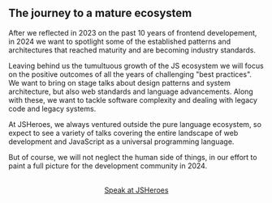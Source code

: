 ## The journey to a mature ecosystem

After we reflected in 2023 on the past 10 years of frontend developement, in 2024 we want to spotlight some of the established patterns and architectures that reached maturity and are becoming industry standards. 

Leaving behind us the tumultuous growth of the JS ecosystem we will focus on the positive outcomes of all the years of challenging "best practices". We want to bring on stage talks about design patterns and system architecture, but also web standards and language advancements. Along with these, we want to tackle software complexity and dealing with legacy code and legacy systems. 

At JSHeroes, we always ventured outside the pure language ecosystem, so expect to see a variety of talks covering the entire landscape of web development and JavaScript as a universal programming language.

But of course, we will not neglect the human side of things, in our effort to paint a full picture for the development community in 2024.

<br/>
<div style="text-align: center">
    <a href="/speak" class="cta-button">Speak at JSHeroes</a>
</div>

